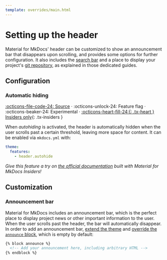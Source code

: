 ```yaml
---
template: overrides/main.html
---
```


# Setting up the header

Material for MkDocs' header can be customized to show an announcement bar that 
disappears upon scrolling, and provides some options for further configuration.
It also includes the [search bar][1] and a place to display your project's
[git repository][2], as explained in those dedicated guides.

  [1]: setting-up-site-search.md
  [2]: adding-a-git-repository.md

## Configuration

### Automatic hiding

[:octicons-file-code-24: Source][3] · 
:octicons-unlock-24: Feature flag · 
:octicons-beaker-24: Experimental ·
[:octicons-heart-fill-24:{: .tx-heart } Insiders only][3]{: .tx-insiders }

When _autohiding_ is activated, the header is automatically hidden when the
user scrolls past a certain threshold, leaving more space for content. It can
be enabled via `mkdocs.yml` with:

``` yaml
theme:
  features:
    - header.autohide
```

_Give this feature a try on [the official documentation][4] built with Material
for MkDocs Insiders!_

  [3]: ../insiders.md
  [4]: https://squidfunk.github.io/mkdocs-material-insiders/

## Customization

### Announcement bar

Material for MkDocs includes an announcement bar, which is the perfect place to
display project news or other important information to the user. When the user
scrolls past the header, the bar will automatically disappear. In order to add
an announcement bar, [extend the theme][5] and [override the `announce`
block][6], which is empty by default:

``` html
{% block announce %}
  <!-- Add your announcement here, including arbitrary HTML -->
{% endblock %}
```

  [5]: ../customization.md#extending-the-theme
  [6]: ../customization.md#overriding-blocks
